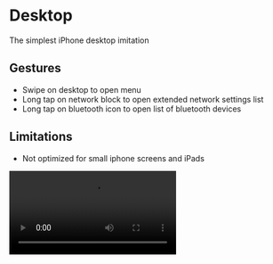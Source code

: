 # Desktop
The simplest iPhone desktop imitation

## Gestures

* Swipe on desktop to open menu
* Long tap on network block to open extended network settings list
* Long tap on bluetooth icon to open list of bluetooth devices

## Limitations

* Not optimized for small iphone screens and iPads

![Demo video!](Demo/Demo.mp4)
